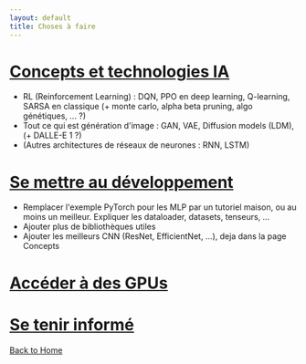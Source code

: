 ```yaml
---
layout: default
title: Choses à faire
---
```


# [Concepts et technologies IA](/pages/concepts.md)
- RL (Reinforcement Learning) : DQN, PPO en deep learning, Q-learning, SARSA en classique (+ monte carlo, alpha beta pruning, algo génétiques, ... ?)
- Tout ce qui est génération d'image : GAN, VAE, Diffusion models (LDM), (+ DALLE-E 1 ?)
- (Autres architectures de réseaux de neurones : RNN, LSTM)

# [Se mettre au développement](/pages/dev.md)
- Remplacer l'exemple PyTorch pour les MLP par un tutoriel maison, ou au moins un meilleur. Expliquer les dataloader, datasets, tenseurs, ...
- Ajouter plus de bibliothèques utiles
- Ajouter les meilleurs CNN (ResNet, EfficientNet, ...), deja dans la page Concepts

# [Accéder à des GPUs](/pages/gpu.md)


# [Se tenir informé](/pages/actualite.md)

[Back to Home](../index.md)